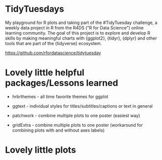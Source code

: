 # TidyTuesdays
My playground for R plots and taking part of the #TidyTuesday challenge, a weekly data project in R from the R4DS ("R for Data Science") online learning community. The goal of this project is to explore and develop R skills by making meaningful charts with {ggplot2}, {tidyr}, {dplyr} and other tools that are part of the {tidyverse} ecosystem.

https://github.com/rfordatascience/tidytuesday

# Lovely little helpful packages/Lessons learned
* hrbrthemes - all time favorite themes for ggplot

* ggtext - individual styles for titles/subtitles/captions or text in general

* patchwork - combine multiple plots to one poster (easiest way)
* gridExtra - combine multiple plots to one poster (workaround for combining plots with and without axes labels)

# Lovely little plots
